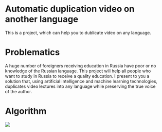 # Automatic duplication video on another language

This is a project, which can help you to dublicate video on any language.

# Problematics

A huge number of foreigners receiving education in Russia have poor or no knowledge of the Russian language. This project will help all people who want to study in Russia to receive a quality education. I present to you a solution that, using artificial intelligence and machine learning technologies, duplicates video lectures into any language while preserving the true voice of the author.

# Algorithm

![](https://i.imgur.com/RbkfcuZ.png)
